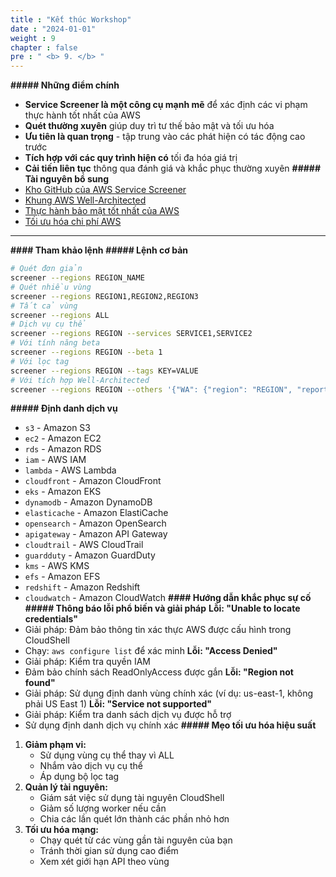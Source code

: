 ```yaml
---
title : "Kết thúc Workshop"
date : "2024-01-01"
weight : 9
chapter : false
pre : " <b> 9. </b> "
---
```

**##### Những điểm chính**
- **Service Screener là một công cụ mạnh mẽ** để xác định các vi phạm thực hành tốt nhất của AWS
- **Quét thường xuyên** giúp duy trì tư thế bảo mật và tối ưu hóa
- **Ưu tiên là quan trọng** - tập trung vào các phát hiện có tác động cao trước
- **Tích hợp với các quy trình hiện có** tối đa hóa giá trị
- **Cải tiến liên tục** thông qua đánh giá và khắc phục thường xuyên
**##### Tài nguyên bổ sung**
- [Kho GitHub của AWS Service Screener](https://github.com/aws-samples/service-screener-v2)
- [Khung AWS Well-Architected](https://aws.amazon.com/architecture/well-architected/)
- [Thực hành bảo mật tốt nhất của AWS](https://aws.amazon.com/security/security-resources/)
- [Tối ưu hóa chi phí AWS](https://aws.amazon.com/aws-cost-management/)
---
**#### Tham khảo lệnh**
**##### Lệnh cơ bản**
```bash
# Quét đơn giản
screener --regions REGION_NAME
# Quét nhiều vùng
screener --regions REGION1,REGION2,REGION3
# Tất cả vùng
screener --regions ALL
# Dịch vụ cụ thể
screener --regions REGION --services SERVICE1,SERVICE2
# Với tính năng beta
screener --regions REGION --beta 1
# Với lọc tag
screener --regions REGION --tags KEY=VALUE
# Với tích hợp Well-Architected
screener --regions REGION --others '{"WA": {"region": "REGION", "reportName": "NAME", "newMileStone": 1}}'
```
**##### Định danh dịch vụ**
- `s3` - Amazon S3
- `ec2` - Amazon EC2
- `rds` - Amazon RDS
- `iam` - AWS IAM
- `lambda` - AWS Lambda
- `cloudfront` - Amazon CloudFront
- `eks` - Amazon EKS
- `dynamodb` - Amazon DynamoDB
- `elasticache` - Amazon ElastiCache
- `opensearch` - Amazon OpenSearch
- `apigateway` - Amazon API Gateway
- `cloudtrail` - AWS CloudTrail
- `guardduty` - Amazon GuardDuty
- `kms` - AWS KMS
- `efs` - Amazon EFS
- `redshift` - Amazon Redshift
- `cloudwatch` - Amazon CloudWatch
**#### Hướng dẫn khắc phục sự cố**
**##### Thông báo lỗi phổ biến và giải pháp**
**Lỗi: "Unable to locate credentials"**
- Giải pháp: Đảm bảo thông tin xác thực AWS được cấu hình trong CloudShell
- Chạy: `aws configure list` để xác minh
**Lỗi: "Access Denied"**
- Giải pháp: Kiểm tra quyền IAM
- Đảm bảo chính sách ReadOnlyAccess được gắn
**Lỗi: "Region not found"**
- Giải pháp: Sử dụng định danh vùng chính xác (ví dụ: us-east-1, không phải US East 1)
**Lỗi: "Service not supported"**
- Giải pháp: Kiểm tra danh sách dịch vụ được hỗ trợ
- Sử dụng định danh dịch vụ chính xác
**##### Mẹo tối ưu hóa hiệu suất**
1. **Giảm phạm vi:**
   - Sử dụng vùng cụ thể thay vì ALL
   - Nhắm vào dịch vụ cụ thể
   - Áp dụng bộ lọc tag
2. **Quản lý tài nguyên:**
   - Giám sát việc sử dụng tài nguyên CloudShell
   - Giảm số lượng worker nếu cần
   - Chia các lần quét lớn thành các phần nhỏ hơn
3. **Tối ưu hóa mạng:**
   - Chạy quét từ các vùng gần tài nguyên của bạn
   - Tránh thời gian sử dụng cao điểm
   - Xem xét giới hạn API theo vùng